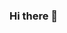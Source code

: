 ### Hi there 👋

<!--
**cosmosinnovate/cosmosinnovate** is a ✨ _special_ ✨ repository because its `README.md` (this file) appears on your GitHub profile.

Hi! my name is Taban C, I'm based in the Greater Seattle WA. area. I'm a father and a passionate technologist dedicated to pushing the boundaries of technology. I have over 7+ years of experience in the building and deploying software.
My expertise spans web and mobile app development, LLM/AI, backend systems, and cloud microservice deployment.

- 🔭 I’m currently exploring AI/LLM/GenAI
- 👯 Lets build together

-->

